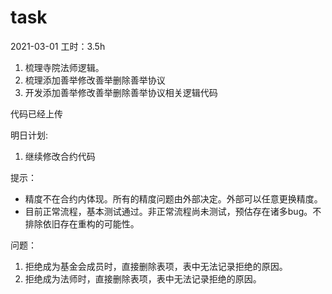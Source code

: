 # task

2021-03-01
工时：3.5h
1. 梳理寺院法师逻辑。
2. 梳理添加善举修改善举删除善举协议
3. 开发添加善举修改善举删除善举协议相关逻辑代码

代码已经上传

明日计划:
1. 继续修改合约代码


提示：
- 精度不在合约内体现。所有的精度问题由外部决定。外部可以任意更换精度。
- 目前正常流程，基本测试通过。非正常流程尚未测试，预估存在诸多bug。不排除依旧存在重构的可能性。

问题：
1. 拒绝成为基金会成员时，直接删除表项，表中无法记录拒绝的原因。
2. 拒绝成为法师时，直接删除表项，表中无法记录拒绝的原因。
